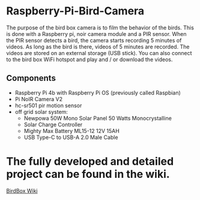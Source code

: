# Raspberry-Pi-Bird-Camera

The purpose of the bird box camera is to film the behavior of the birds. This is done with a Raspberry pi, noir camera module and a PIR sensor.
When the PIR sensor detects a bird, the camera starts recording 5 minutes of videos. As long as the bird is there, videos of 5 minutes are recorded. 
The videos are stored on an external storage (USB stick). You can also connect to the bird box WiFi hotspot and play and / or download the videos.

## Components

* Raspberry Pi 4b with Raspberry Pi OS (previously called Raspbian)
* Pi NoIR Camera V2
* hc-sr501 pir motion sensor
* off grid solar system:
  * Newpowa 50W Mono Solar Panel 50 Watts Monocrystalline
  * Solar Charge Controller
  * Mighty Max Battery ML15-12 12V 15AH
  * USB Type-C to USB-A 2.0 Male Cable

# The fully developed and detailed project can be found in the wiki.
[BirdBox Wiki](https://github.com/lander-creator/Raspberry-Pi-Bird-Camera/wiki)
